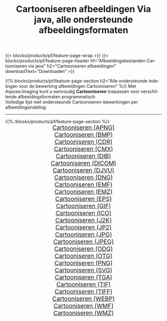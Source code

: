 ﻿---
title: Cartooniseren afbeeldingen Via java, alle ondersteunde afbeeldingsformaten 
weight: 3920
url: /nl/java/cartoonify 
lang: nl
langdirlevel: 2
locales: zh-hans,ja,it,ru,de,es,fr,nl,id,lt,pl,pt,vi,tr,ko,zh-hant,ar,hi,th,sv,cs,uk,he
description: Met behulp van Aspose.Imaging kunt u eenvoudig Cartooniseren afbeeldingen maken via java
---

{{< blocks/products/pf/feature-page-wrap >}}
{{< blocks/products/pf/feature-page-header h1="Afbeeldingsbestanden Cartooniseren via java" h2="Cartooniseren afbeeldingen" downloadText="Downloaden" >}}


{{% blocks/products/pf/feature-page-section  h2="Alle ondersteunde indelingen voor de bewerking afbeeldingen Cartooniseren" %}}
Met Aspose.Imaging kunt u eenvoudig **Cartooniseren** toepassen voor verschillende afbeeldingsformaten programmatisch
<br/>
Volledige lijst met ondersteunde Cartooniseren-bewerkingen per afbeeldingsindeling:
<hr/>
{{% /blocks/products/pf/feature-page-section %}}
<div class="container-fluid productfamilypage bg-gray">
    <div class="convertypes bg-gray agp-content section">
        <div class="container">
		<div class="row other-converters" style="gap: 10px;font-size: 19px;text-align:center;">
		    <div class='col-md-2 other-converter remove-lp remove-rp'><a href="/imaging/nl/java/cartoonify/apng" style="padding:15px;">Cartooniseren (APNG)</a></div><div class='col-md-2 other-converter remove-lp remove-rp'><a href="/imaging/nl/java/cartoonify/bmp" style="padding:15px;">Cartooniseren (BMP)</a></div><div class='col-md-2 other-converter remove-lp remove-rp'><a href="/imaging/nl/java/cartoonify/cdr" style="padding:15px;">Cartooniseren (CDR)</a></div><div class='col-md-2 other-converter remove-lp remove-rp'><a href="/imaging/nl/java/cartoonify/cmx" style="padding:15px;">Cartooniseren (CMX)</a></div><div class='col-md-2 other-converter remove-lp remove-rp'><a href="/imaging/nl/java/cartoonify/dib" style="padding:15px;">Cartooniseren (DIB)</a></div><div class='col-md-2 other-converter remove-lp remove-rp'><a href="/imaging/nl/java/cartoonify/dicom" style="padding:15px;">Cartooniseren (DICOM)</a></div><div class='col-md-2 other-converter remove-lp remove-rp'><a href="/imaging/nl/java/cartoonify/djvu" style="padding:15px;">Cartooniseren (DJVU)</a></div><div class='col-md-2 other-converter remove-lp remove-rp'><a href="/imaging/nl/java/cartoonify/dng" style="padding:15px;">Cartooniseren (DNG)</a></div><div class='col-md-2 other-converter remove-lp remove-rp'><a href="/imaging/nl/java/cartoonify/emf" style="padding:15px;">Cartooniseren (EMF)</a></div><div class='col-md-2 other-converter remove-lp remove-rp'><a href="/imaging/nl/java/cartoonify/emz" style="padding:15px;">Cartooniseren (EMZ)</a></div><div class='col-md-2 other-converter remove-lp remove-rp'><a href="/imaging/nl/java/cartoonify/eps" style="padding:15px;">Cartooniseren (EPS)</a></div><div class='col-md-2 other-converter remove-lp remove-rp'><a href="/imaging/nl/java/cartoonify/gif" style="padding:15px;">Cartooniseren (GIF)</a></div><div class='col-md-2 other-converter remove-lp remove-rp'><a href="/imaging/nl/java/cartoonify/ico" style="padding:15px;">Cartooniseren (ICO)</a></div><div class='col-md-2 other-converter remove-lp remove-rp'><a href="/imaging/nl/java/cartoonify/j2k" style="padding:15px;">Cartooniseren (J2K)</a></div><div class='col-md-2 other-converter remove-lp remove-rp'><a href="/imaging/nl/java/cartoonify/jp2" style="padding:15px;">Cartooniseren (JP2)</a></div><div class='col-md-2 other-converter remove-lp remove-rp'><a href="/imaging/nl/java/cartoonify/jpg" style="padding:15px;">Cartooniseren (JPG)</a></div><div class='col-md-2 other-converter remove-lp remove-rp'><a href="/imaging/nl/java/cartoonify/jpeg" style="padding:15px;">Cartooniseren (JPEG)</a></div><div class='col-md-2 other-converter remove-lp remove-rp'><a href="/imaging/nl/java/cartoonify/odg" style="padding:15px;">Cartooniseren (ODG)</a></div><div class='col-md-2 other-converter remove-lp remove-rp'><a href="/imaging/nl/java/cartoonify/otg" style="padding:15px;">Cartooniseren (OTG)</a></div><div class='col-md-2 other-converter remove-lp remove-rp'><a href="/imaging/nl/java/cartoonify/png" style="padding:15px;">Cartooniseren (PNG)</a></div><div class='col-md-2 other-converter remove-lp remove-rp'><a href="/imaging/nl/java/cartoonify/svg" style="padding:15px;">Cartooniseren (SVG)</a></div><div class='col-md-2 other-converter remove-lp remove-rp'><a href="/imaging/nl/java/cartoonify/tga" style="padding:15px;">Cartooniseren (TGA)</a></div><div class='col-md-2 other-converter remove-lp remove-rp'><a href="/imaging/nl/java/cartoonify/tif" style="padding:15px;">Cartooniseren (TIF)</a></div><div class='col-md-2 other-converter remove-lp remove-rp'><a href="/imaging/nl/java/cartoonify/tiff" style="padding:15px;">Cartooniseren (TIFF)</a></div><div class='col-md-2 other-converter remove-lp remove-rp'><a href="/imaging/nl/java/cartoonify/webp" style="padding:15px;">Cartooniseren (WEBP)</a></div><div class='col-md-2 other-converter remove-lp remove-rp'><a href="/imaging/nl/java/cartoonify/wmf" style="padding:15px;">Cartooniseren (WMF)</a></div><div class='col-md-2 other-converter remove-lp remove-rp'><a href="/imaging/nl/java/cartoonify/wmz" style="padding:15px;">Cartooniseren (WMZ)</a></div>
                </div>
        </div>
    </div>
</div>
<br/>
